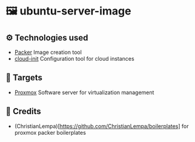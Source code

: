 # 🖼️ ubuntu-server-image

## ⚙️ Technologies used
- [Packer](https://www.packer.io/) Image creation tool
- [cloud-init](https://cloudinit.readthedocs.io/en/latest/) Configuration tool for cloud instances

## 🎯 Targets
- [Proxmox](https://www.proxmox.com/en/proxmox-ve) Software server for virtualization management

## 👏 Credits
- (ChristianLempa)[https://github.com/ChristianLempa/boilerplates] for proxmox packer boilerplates